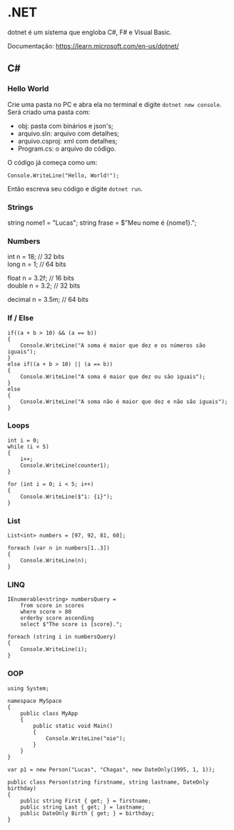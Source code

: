 # .NET

dotnet é um sistema que engloba C#, F# e Visual Basic.

Documentação: https://learn.microsoft.com/en-us/dotnet/

## C#

### Hello World

Crie uma pasta no PC e abra ela no terminal e digite `dotnet new console`.
Será criado uma pasta com:

* obj: pasta com binários e json's;
* arquivo.sln: arquivo com detalhes;
* arquivo.csproj: xml com detalhes;
* Program.cs: o arquivo do código.

O código já começa como um:

`Console.WriteLine("Hello, World!");`

Então escreva seu código e digite `dotnet run`.


### Strings
string nome1 = "Lucas";
string frase = $"Meu nome é {nome1}.";  


### Numbers
int n = 18; // 32 bits  
long n = 1; // 64 bits

float n = 3.2f; // 16 bits  
double n = 3.2; // 32 bits

decimal n = 3.5m; // 64 bits


### If / Else
```
if((a + b > 10) && (a == b))
{
    Console.WriteLine("A soma é maior que dez e os números são iguais");
}
else if((a + b > 10) || (a == b))
{
    Console.WriteLine("A soma é maior que dez ou são iguais");
}
else
{
    Console.WriteLine("A soma não é maior que dez e não são iguais");
}
```


### Loops
```
int i = 0;
while (i < 5)
{
    i++;
    Console.WriteLine(counter1);
}

for (int i = 0; i < 5; i++)
{
    Console.WriteLine($"i: {i}");
}
```  


### List
```
List<int> numbers = [97, 92, 81, 60];

foreach (var n in numbers[1..3])
{
    Console.WriteLine(n);
}
```


### LINQ
```
IEnumerable<string> numbersQuery =
    from score in scores
    where score > 80
    orderby score ascending
    select $"The score is {score}.";

foreach (string i in numbersQuery)
{
    Console.WriteLine(i);
}
```


### OOP
```
using System;

namespace MySpace
{
    public class MyApp
    {
        public static void Main()
        {
            Console.WriteLine("oie");
        }
    }
}
```
```
var p1 = new Person("Lucas", "Chagas", new DateOnly(1995, 1, 1));

public class Person(string firstname, string lastname, DateOnly birthday)
{
    public string First { get; } = firstname;
    public string Last { get; } = lastname;
    public DateOnly Birth { get; } = birthday;
}
```